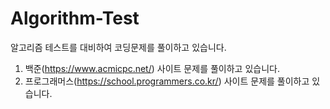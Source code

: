 # Algorithm-Test
 
알고리즘 테스트를 대비하여 코딩문제를 풀이하고 있습니다.  
  
1. 백준(https://www.acmicpc.net/) 사이트 문제를 풀이하고 있습니다.  
2. 프로그래머스(https://school.programmers.co.kr/) 사이트 문제를 풀이하고 있습니다.  
  
